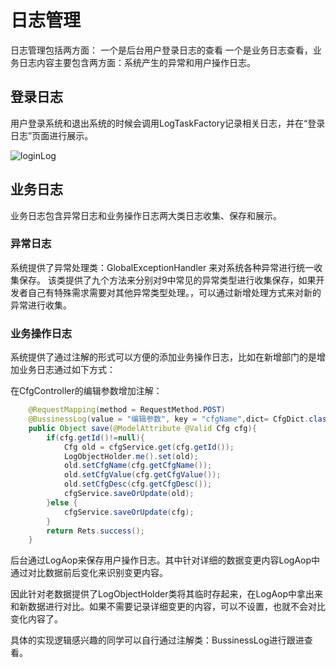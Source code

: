 # 日志管理
日志管理包括两方面：
一个是后台用户登录日志的查看
一个是业务日志查看，业务日志内容主要包含两方面：系统产生的异常和用户操作日志。



## 登录日志
用户登录系统和退出系统的时候会调用LogTaskFactory记录相关日志，并在“登录日志”页面进行展示。

![loginLog](./img/loginLog.jpg)

## 业务日志

业务日志包含异常日志和业务操作日志两大类日志收集、保存和展示。

### 异常日志

系统提供了异常处理类：GlobalExceptionHandler 来对系统各种异常进行统一收集保存。
该类提供了九个方法来分别对9中常见的异常类型进行收集保存，如果开发者自己有特殊需求需要对其他异常类型处理。，可以通过新增处理方式来对新的异常进行收集。


### 业务操作日志

系统提供了通过注解的形式可以方便的添加业务操作日志，比如在新增部门的是增加业务日志通过如下方式：

在CfgController的编辑参数增加注解：

```java
    @RequestMapping(method = RequestMethod.POST)
    @BussinessLog(value = "编辑参数", key = "cfgName",dict= CfgDict.class)   
    public Object save(@ModelAttribute @Valid Cfg cfg){
        if(cfg.getId()!=null){
            Cfg old = cfgService.get(cfg.getId());
            LogObjectHolder.me().set(old);
            old.setCfgName(cfg.getCfgName());
            old.setCfgValue(cfg.getCfgValue());
            old.setCfgDesc(cfg.getCfgDesc());
            cfgService.saveOrUpdate(old);
        }else {
            cfgService.saveOrUpdate(cfg);
        }
        return Rets.success();
    }
```
后台通过LogAop来保存用户操作日志。其中针对详细的数据变更内容LogAop中通过对比数据前后变化来识别变更内容。

因此针对老数据提供了LogObjectHolder类将其临时存起来，在LogAop中拿出来和新数据进行对比。如果不需要记录详细变更的内容，可以不设置，也就不会对比变化内容了。

具体的实现逻辑感兴趣的同学可以自行通过注解类：BussinessLog进行跟进查看。
